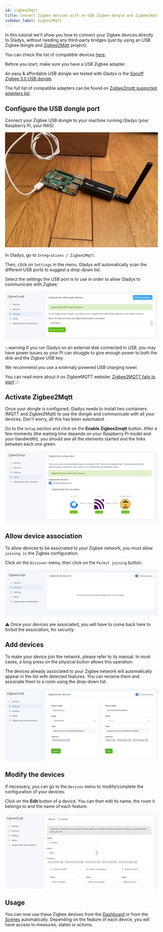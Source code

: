 ```yaml
---
id: zigbee2mqtt
title: Connect Zigbee devices with an USB Zigbee dongle and Zigbee2mqtt
sidebar_label: Zigbee2Mqtt
---
```


In this tutorial we'll show you how to connect your Zigbee devices directly to Gladys, without needing any third-party bridges (just by using an USB Zigbee dongle and [Zigbee2Mqtt](https://www.zigbee2mqtt.io/) project).

You can check the list of compatible devices [here](https://www.zigbee2mqtt.io/supported-devices/).

Before you start, make sure you have a USB Zigbee adapter.

An easy & affordable USB dongle we tested with Gladys is the [Sonoff Zigbee 3.0 USB dongle](https://amzn.to/3JZwzJy).

The full list of compatible adapters can be found on [Zigbee2mqtt supported adapters list](https://www.zigbee2mqtt.io/guide/adapters/).

## Configure the USB dongle port

Connect your Zigbee USB dongle to your machine running Gladys (your Raspberry Pi, your NAS).

![Sonoff USB Zigbee 3.0](../../static/img/docs/en/configuration/zigbee2mqtt/zigbee-raspberry-pi-usb-sonoff.jpg)

In Gladys, go to `Integrations / Zigbee2Mqtt`.

Then, click on `Settings` in the menu. Gladys will automatically scan the different USB ports to suggest a drop-down list.

Select the settings the USB port is to use in order to allow Gladys to communicate with Zigbee.

![USB dongle settings](../../static/img/docs/en/configuration/zigbee2mqtt/z2m_parameter_dongle_usb_en.png)

:::warning
If you run Gladys on an external disk connected in USB, you may have power issues as your Pi can struggle to give enough power to both the disk and the Zigbee USB key.

We recommend you use a externaly powered USB charging tower.

You can read more about it on ZigbeeMQTT website: [Zigbee2MQTT fails to start](https://www.zigbee2mqtt.io/guide/installation/20_zigbee2mqtt-fails-to-start.html)
:::

## Activate Zigbee2Mqtt

Once your dongle is configured, Gladys needs to install two containers (MQTT and Zigbee2Mqtt) to use the dongle and communicate with all your devices. Don't worry, all this has been automated.

Go to the `Setup` section and click on the **Enable Zigbee2mqtt** button. After a few moments (the waiting time depends on your Raspberry Pi model and your bandwidth), you should see all the elements started and the links between each one green.

![Zigbee2Mqtt services status](../../static/img/docs/en/configuration/zigbee2mqtt/z2m_services_state_en.png)

## Allow device association

To allow devices to be associated to your Zigbee network, you must allow `joining in` the Zigbee configuration.

Click on the `Discover` menu, then click on the `Permit joining` button.

![Authorize association](../../static/img/docs/en/configuration/zigbee2mqtt/z2m_authorize_association_en.png)

:warning: Once your devices are associated, you will have to come back here to forbid the association, for security.

## Add devices

To make your device join the network, please refer to its manual. In most cases, a long press on the physical button allows this operation.

The devices already associated to your Zigbee network will automatically appear in the list with detected features. You can rename them and associate them to a room using the drop-down list.

![Add a device](../../static/img/docs/en/configuration/zigbee2mqtt/z2m_add_device_en.png)

## Modify the devices

If necessary, you can go to the `Devices` menu to modify/complete the configuration of your devices.

Click on the **Edit** button of a device. You can then edit its name, the room it belongs to and the name of each feature.

![Edit a device](../../static/img/docs/en/configuration/zigbee2mqtt/z2m_edit_device_en.png)

## Usage

You can now use these Zigbee devices from the [Dashboard](../dashboard/devices-in-room.md) or from the [Scenes](../scenes/intro.md) automatically. Depending on the feature of each device, you will have access to measures, states or actions.
